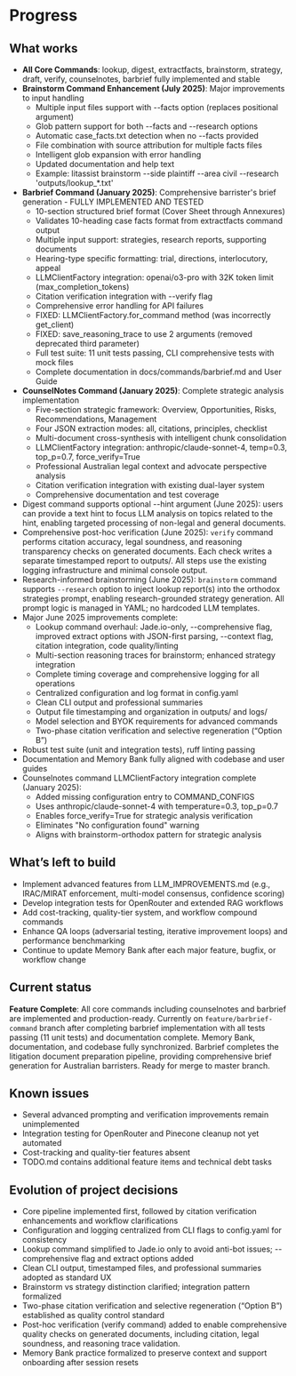 # Progress

## What works
- **All Core Commands**: lookup, digest, extractfacts, brainstorm, strategy, draft, verify, counselnotes, barbrief fully implemented and stable
- **Brainstorm Command Enhancement (July 2025)**: Major improvements to input handling
  - Multiple input files support with --facts option (replaces positional argument)
  - Glob pattern support for both --facts and --research options
  - Automatic case_facts.txt detection when no --facts provided
  - File combination with source attribution for multiple facts files
  - Intelligent glob expansion with error handling
  - Updated documentation and help text
  - Example: litassist brainstorm --side plaintiff --area civil --research 'outputs/lookup_*.txt'
- **Barbrief Command (January 2025)**: Comprehensive barrister's brief generation - FULLY IMPLEMENTED AND TESTED
  - 10-section structured brief format (Cover Sheet through Annexures)
  - Validates 10-heading case facts format from extractfacts command output
  - Multiple input support: strategies, research reports, supporting documents
  - Hearing-type specific formatting: trial, directions, interlocutory, appeal
  - LLMClientFactory integration: openai/o3-pro with 32K token limit (max_completion_tokens)
  - Citation verification integration with --verify flag
  - Comprehensive error handling for API failures
  - FIXED: LLMClientFactory.for_command method (was incorrectly get_client)
  - FIXED: save_reasoning_trace to use 2 arguments (removed deprecated third parameter)
  - Full test suite: 11 unit tests passing, CLI comprehensive tests with mock files
  - Complete documentation in docs/commands/barbrief.md and User Guide
- **CounselNotes Command (January 2025)**: Complete strategic analysis implementation
  - Five-section strategic framework: Overview, Opportunities, Risks, Recommendations, Management
  - Four JSON extraction modes: all, citations, principles, checklist
  - Multi-document cross-synthesis with intelligent chunk consolidation
  - LLMClientFactory integration: anthropic/claude-sonnet-4, temp=0.3, top_p=0.7, force_verify=True
  - Professional Australian legal context and advocate perspective analysis
  - Citation verification integration with existing dual-layer system
  - Comprehensive documentation and test coverage
- Digest command supports optional --hint argument (June 2025): users can provide a text hint to focus LLM analysis on topics related to the hint, enabling targeted processing of non-legal and general documents.
- Comprehensive post-hoc verification (June 2025): `verify` command performs citation accuracy, legal soundness, and reasoning transparency checks on generated documents. Each check writes a separate timestamped report to outputs/. All steps use the existing logging infrastructure and minimal console output.
- Research-informed brainstorming (June 2025): `brainstorm` command supports `--research` option to inject lookup report(s) into the orthodox strategies prompt, enabling research-grounded strategy generation. All prompt logic is managed in YAML; no hardcoded LLM templates.
- Major June 2025 improvements complete:
  - Lookup command overhaul: Jade.io-only, --comprehensive flag, improved extract options with JSON-first parsing, --context flag, citation integration, code quality/linting
  - Multi-section reasoning traces for brainstorm; enhanced strategy integration
  - Complete timing coverage and comprehensive logging for all operations
  - Centralized configuration and log format in config.yaml
  - Clean CLI output and professional summaries
  - Output file timestamping and organization in outputs/ and logs/
  - Model selection and BYOK requirements for advanced commands
  - Two-phase citation verification and selective regeneration (“Option B”)
- Robust test suite (unit and integration tests), ruff linting passing
- Documentation and Memory Bank fully aligned with codebase and user guides
- Counselnotes command LLMClientFactory integration complete (January 2025):
  - Added missing configuration entry to COMMAND_CONFIGS
  - Uses anthropic/claude-sonnet-4 with temperature=0.3, top_p=0.7
  - Enables force_verify=True for strategic analysis verification
  - Eliminates "No configuration found" warning
  - Aligns with brainstorm-orthodox pattern for strategic analysis

## What’s left to build
- Implement advanced features from LLM_IMPROVEMENTS.md (e.g., IRAC/MIRAT enforcement, multi-model consensus, confidence scoring)
- Develop integration tests for OpenRouter and extended RAG workflows
- Add cost-tracking, quality-tier system, and workflow compound commands
- Enhance QA loops (adversarial testing, iterative improvement loops) and performance benchmarking
- Continue to update Memory Bank after each major feature, bugfix, or workflow change

## Current status
**Feature Complete**: All core commands including counselnotes and barbrief are implemented and production-ready. Currently on `feature/barbrief-command` branch after completing barbrief implementation with all tests passing (11 unit tests) and documentation complete. Memory Bank, documentation, and codebase fully synchronized. Barbrief completes the litigation document preparation pipeline, providing comprehensive brief generation for Australian barristers. Ready for merge to master branch.

## Known issues
- Several advanced prompting and verification improvements remain unimplemented
- Integration testing for OpenRouter and Pinecone cleanup not yet automated
- Cost-tracking and quality-tier features absent
- TODO.md contains additional feature items and technical debt tasks

## Evolution of project decisions
- Core pipeline implemented first, followed by citation verification enhancements and workflow clarifications
- Configuration and logging centralized from CLI flags to config.yaml for consistency
- Lookup command simplified to Jade.io only to avoid anti-bot issues; --comprehensive flag and extract options added
- Clean CLI output, timestamped files, and professional summaries adopted as standard UX
- Brainstorm vs strategy distinction clarified; integration pattern formalized
- Two-phase citation verification and selective regeneration (“Option B”) established as quality control standard
- Post-hoc verification (verify command) added to enable comprehensive quality checks on generated documents, including citation, legal soundness, and reasoning trace validation.
- Memory Bank practice formalized to preserve context and support onboarding after session resets
